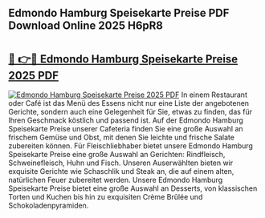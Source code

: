 ## Edmondo Hamburg Speisekarte Preise PDF Download Online 2025 H6pR8

# <h2><a href="http://gc6rja.nevu.top/?p=Edmondo+Hamburg+Speisekarte+Preise">🔗 👉🔴 Edmondo Hamburg Speisekarte Preise 2025 PDF</a></h2>

[![Edmondo Hamburg Speisekarte Preise 2025 PDF](https://i.imgur.com/dBaPXMq.png)](http://gc6rja.nevu.top/?p=Edmondo+Hamburg+Speisekarte+Preise)
In einem Restaurant oder Café ist das Menü des Essens nicht nur eine Liste der angebotenen Gerichte, sondern auch eine Gelegenheit für Sie, etwas zu finden, das für Ihren Geschmack köstlich und passend ist. Auf der Edmondo Hamburg Speisekarte Preise unserer Cafeteria finden Sie eine große Auswahl an frischem Gemüse und Obst, mit denen Sie leichte und frische Salate zubereiten können. Für Fleischliebhaber bietet unsere Edmondo Hamburg Speisekarte Preise eine große Auswahl an Gerichten: Rindfleisch, Schweinefleisch, Huhn und Fisch. Unseren Auserwählten bieten wir exquisite Gerichte wie Schaschlik und Steak an, die auf einem alten, natürlichen Feuer zubereitet werden. Unsere Edmondo Hamburg Speisekarte Preise bietet eine große Auswahl an Desserts, von klassischen Torten und Kuchen bis hin zu exquisiten Crème Brûlée und Schokoladenpyramiden.
